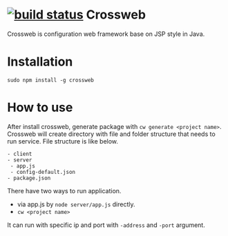 [![build status](https://secure.travis-ci.org/wavify/crossweb.png)](http://travis-ci.org/wavify/crossweb)
Crossweb
========

Crossweb is configuration web framework base on JSP style in Java.

Installation
============

    sudo npm install -g crossweb
    
How to use
==========

After install crossweb, generate package with `cw generate <project name>`. Crossweb will create 
directory with file and folder structure that needs to run service. File structure is like below.

    - client
    - server
     - app.js
     - config-default.json
    - package.json
    
There have two ways to run application.

- via app.js by `node server/app.js` directly.
- `cw <project name>`
  
It can run with specific ip and port with `-address` and `-port` argument.
